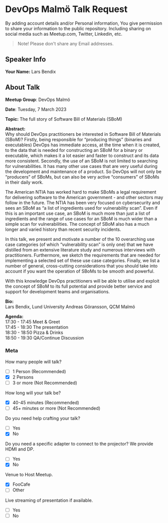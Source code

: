 # DevOps Malmö Talk Request
By adding account details and/or Personal information, You give permission to share your information to the public repository.
Including sharing on social media such as Meetup.com, Twitter, Linkedin, etc.
> Note! Please don't share any Email addresses.

## Speaker Info

**Your Name:** Lars Bendix

## About Talk

**Meetup Group**: DevOps Malmö

**Date**: Tuesday, 7 March 2023

**Topic:** The full story of Software Bill of Materials (SBoM)

**Abstract:**<br/>
Why should DevOps practitioners be interested in Software Bill of
Materials (SBoM)? Firstly, being responsible for “producing things”
(binaries and executables) DevOps has immediate access, at the time when
it is created, to the data that is needed for constructing an SBoM for a
binary or executable, which makes it a lot easier and faster to
construct and its data more consistent. Secondly, the use of an SBoM is
not limited to searching for vulnerabilities. It has many other use
cases that are very useful during the development and maintenance of a
product. So DevOps will not only be “producers” of SBoMs, but can also
be very active “consumers” of SBoMs in their daily work.

The American NTIA has worked hard to make SBoMs a legal requirement for
delivering software to the American government - and other sectors may
follow in the future. The NTIA has been very focused on cybersecurity
and sees an SBoM as “a list of ingredients used for vulnerability scan”.
Even if this is an important use case, an SBoM is much more than just a
list of ingredients and the range of use cases for an SBoM is much wider
than a simple scan for vulnerabilities. The concept of SBoM also has a
much longer and varied history than recent security incidents.

In this talk, we present and motivate a number of the 10 overarching use
case categories (of which “vulnerability scan” is only one) that we have
distilled from an extensive literature study and numerous interviews
with practitioners. Furthermore, we sketch the requirements that are
needed for implementing a selected set of these use case categories.
Finally, we list a number of general, cross-cutting considerations that
you should take into account if you want the operation of SBoMs to be
smooth and powerful.

With this knowledge DevOps practitioners will be able to utilise and
exploit the concept of SBoM to its full potential and provide better
service and support for development teams and organisations.

**Bio:**<br/>
Lars Bendix, Lund University
Andreas Göransson, QCM Malmö

**Agenda:**<br/>
17:30 - 17:45 Meet & Greet<br/>
17:45 - 18:30 The presentation<br/>
18:30 - 18:50 Pizza & Drinks<br/>
18:50 - 19:30 QA/Continue Discussion

### Meta

How many people will talk?
- [ ] 1 Person (Recommended)
- [x] 2 Persons
- [ ] 3 or more (Not Recommended)

How long will your talk be?
- [x] 40-45 minutes (Recommended)
- [ ] 45+ minutes or more (Not Recommended)

Do you need help crafting your talk?
- [ ] Yes
- [x] No

Do you need a specific adapter to connect to the projector? We provide HDMI and DP.
- [ ] Yes
- [x] No

Venue to Host Meetup.
- [x] FooCafe
- [ ] Other

Live streaming of presentation if available.
- [ ] Yes
- [ ] No
